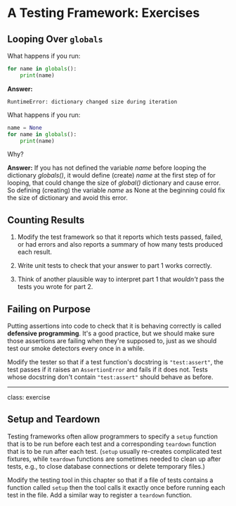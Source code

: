 # A Testing Framework: Exercises

## Looping Over `globals`

What happens if you run:

```python
for name in globals():
    print(name)
```

**Answer:**
```
RuntimeError: dictionary changed size during iteration
```

What happens if you run:

```python
name = None
for name in globals():
    print(name)
```

Why?

**Answer:**
If you has not defined the variable *name* before looping the dictionary *globals()*, it would define (create) *name* at the first step of for looping, that could change the size of *global()* dictionary and cause error.
So defining (creating) the variable *name* as None at the beginning could fix the size of dictionary and avoid this error.

## Counting Results

1.  Modify the test framework so that it reports which tests passed, failed, or had errors
    and also reports a summary of how many tests produced each result.

2.  Write unit tests to check that your answer to part 1 works correctly.

3.  Think of another plausible way to interpret part 1
    that *wouldn't* pass the tests you wrote for part 2.

## Failing on Purpose

Putting assertions into code to check that it is behaving correctly
is called __defensive programming__.
It's a good practice,
but we should make sure those assertions are failing when they're supposed to,
just as we should test our smoke detectors every once in a while.

Modify the tester so that
if a test function's docstring is `"test:assert"`,
the test passes if it raises an `AssertionError`
and fails if it does not.
Tests whose docstring don't contain `"test:assert"`
should behave as before.

---

class: exercise

## Setup and Teardown

Testing frameworks often allow programmers to specify a `setup` function
that is to be run before each test
and a corresponding `teardown` function
that is to be run after each test.
(`setup` usually re-creates complicated test fixtures,
while `teardown` functions are sometimes needed to clean up after tests,
e.g., to close database connections or delete temporary files.)

Modify the testing tool in this chapter so that
if a file of tests contains a function called `setup`
then the tool calls it exactly once before running each test in the file.
Add a similar way to register a `teardown` function.
